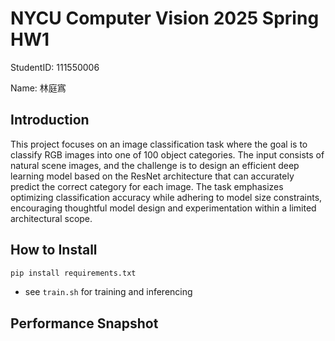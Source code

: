 # NYCU Computer Vision 2025 Spring HW1

StudentID: 111550006

Name: 林庭寪

## Introduction

This project focuses on an image classification task where the goal is to classify RGB images into one of 100 object categories. The input consists of natural scene images, and the challenge is to design an efficient deep learning model based on the ResNet architecture that can accurately predict the correct category for each image. The task emphasizes optimizing classification accuracy while adhering to model size constraints, encouraging thoughtful model design and experimentation within a limited architectural scope.

## How to Install

```bash
pip install requirements.txt
```

* see `train.sh` for training and inferencing

## Performance Snapshot
